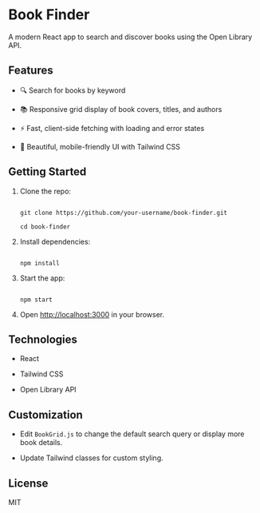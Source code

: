 # Book Finder

<!-- Project title and description -->

A modern React app to search and discover books using the Open Library API.

<!-- Brief description of the project -->

## Features

<!-- List of key features -->

- 🔍 Search for books by keyword

- 📚 Responsive grid display of book covers, titles, and authors

- ⚡ Fast, client-side fetching with loading and error states

- 🎨 Beautiful, mobile-friendly UI with Tailwind CSS

## Getting Started

<!-- Instructions to set up and run the project -->

1. Clone the repo:

   ```

   git clone https://github.com/your-username/book-finder.git

   cd book-finder

   ```

2. Install dependencies:

   ```

   npm install

   ```

3. Start the app:

   ```

   npm start

   ```

4. Open [http://localhost:3000](http://localhost:3000) in your browser.

## Technologies

<!-- Technologies used in the project -->

- React

- Tailwind CSS

- Open Library API

## Customization

<!-- How to customize the app -->

- Edit `BookGrid.js` to change the default search query or display more book details.

- Update Tailwind classes for custom styling.

## License

<!-- License information -->

MIT

